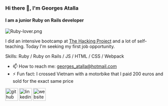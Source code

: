### Hi there 👋, I'm Georges Atalla
#### I am a junior Ruby on Rails developer
![Ruby-lover.png](https://imgshare.io/images/2020/11/08/Ruby-lover.png)

I did an intensive bootcamp at [The Hacking Project](https://www.thehackingproject.org/) and a lot of self-teaching.
Today I'm seeking my first job opportunity.


Skills: Ruby / Ruby on Rails / JS / HTML / CSS / Webpack

- 📫 How to reach me: georges_atalla@hotmail.com 
- ⚡ Fun fact: I crossed Vietnam with a motorbike that I paid 200 euros and sold for the exact same price 


[<img src='https://cdn.jsdelivr.net/npm/simple-icons@3.0.1/icons/github.svg' alt='github' height='40'>](https://github.com/Ggs91)  [<img src='https://cdn.jsdelivr.net/npm/simple-icons@3.0.1/icons/linkedin.svg' alt='linkedin' height='40'>](https://www.linkedin.com/in/georgesatalla//)  [<img src='https://cdn.jsdelivr.net/npm/simple-icons@3.0.1/icons/icloud.svg' alt='website' height='40'>](https://www.georgesatalla.com/)  


